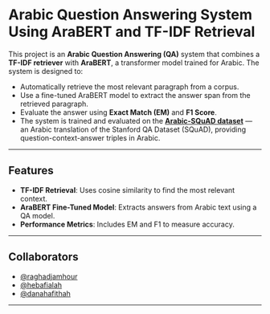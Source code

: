 # Arabic Question Answering System Using AraBERT and TF-IDF Retrieval

This project is an **Arabic Question Answering (QA)** system that combines a **TF-IDF retriever** with **AraBERT**, a transformer model trained for Arabic. The system is designed to:
- Automatically retrieve the most relevant paragraph from a corpus.
- Use a fine-tuned AraBERT model to extract the answer span from the retrieved paragraph.
- Evaluate the answer using **Exact Match (EM)** and **F1 Score**.
- The system is trained and evaluated on the [**Arabic-SQuAD dataset**](https://huggingface.co/datasets/i0xs0/Arabic-SQuAD) — an Arabic translation of the Stanford QA Dataset (SQuAD), providing question-context-answer triples in Arabic.

---

##  Features

- **TF-IDF Retrieval**: Uses cosine similarity to find the most relevant context.
- **AraBERT Fine-Tuned Model**: Extracts answers from Arabic text using a QA model.
- **Performance Metrics**: Includes EM and F1 to measure accuracy.

---


##  Collaborators

- [@raghadjamhour](https://github.com/raghadjam)
- [@hebafialah](https://github.com/Fialah-heba)
- [@danahafithah](https://github.com/dana-hafitha)

---



